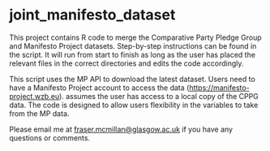 # joint_manifesto_dataset
This project contains R code to merge the Comparative Party Pledge Group and Manifesto Project datasets. Step-by-step instructions can be found in the script. It will run from start to finish as long as the user has placed the relevant files in the correct directories and edits the code accordingly.

This script uses the MP API to download the latest dataset. Users need to have a Manifesto Project account to access the data (https://manifesto-project.wzb.eu). assumes the user has access to a local copy of the CPPG data. The code is designed to allow users flexibility in the variables to take from the MP data.

Please email me at fraser.mcmillan@glasgow.ac.uk if you have any questions or comments.
